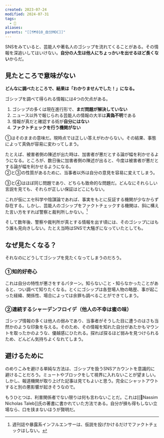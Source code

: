 ```yaml
---
created: 2023-07-24
modified: 2024-07-31
tags:
  - 🧭
aliases: 
parents: "[[🗺️010_自分MOC]]"
---
```

SNSをみていると、芸能人や著名人のゴシップを流れてくることがある。その情報を深追いしてはいけない。**自分の人生は他人にちょっかいを出せるほど長くない**からだ。

## 見たところで意味がない
**どんなに調べたところで、結果は「わかりませんでした！」になる。**

ゴシップを調べて得られる情報には4つの欠点がある。
1. ゴシップの多くは現在進行形で、**まだ問題が解決していない**
2. ニュース以外で報じられる芸能人の情報の大半は**真偽不明**である
3. 情報が真だと確認する術が**自分にはない**
4. **ファクトチェックを行う機関がない**

①はそのままの意味だ。現時点では正しい答えがわからない。その結果、事態によって真偽が容易に変わってしまう。

たとえば、被害者側の陳述が出た時は、加害者が悪だとする論が幅を利かせるようになる。ところが、数日後に加害者側の陳述が出ると、今度は被害者が悪だとする論が幅を利かせるようになる。  
②と③の性質があるために、当事者以外は自分の意見を容易に変えてしまう。

③と④はほぼ同じ問題であり、どちらも致命的な問題だ。どんなにそれらしい言説を見ても、それらが正しい保証はどこにもない。

これが仮にエセ科学や陰謀論であれば、事実をもとに反証する機関が少なからず存在する。しかし、芸能人のゴシップをファクトチェックする機関は、斜に構えた言い方をすれば警察と裁判所しかない。[^芸能のファクトチェック機関]  

そして数年後、警察や裁判所が真とする情報を出す頃には、そのゴシップにはもう誰も見向きしない。たとえ当時はSNSで大騒ぎになっていたとしても。

[^芸能のファクトチェック機関]: 週刊誌や暴露系インフルエンサーは、仮説を投げかけるだけでファクトチェックはしない。

## なぜ見たくなる？
それなのにどうしてゴシップを見たくなってしまうのだろう。
### ①知的好奇心
これは自分の特性が悪さをするパターン。知らないこと・知らなかったことがあると、つい調べて知りたくなる。とくにゴシップは各登場人物の略歴、事が起こった経緯、関係性、場合によっては余罪も調べることができてしまう。
### ②連続するシャーデンフロイデ（他人の不幸は蜜の味）
ゴシップ情報の多くは他人の弱みであり、当事者がそうした目に遭うのはさも当然かのような印象を与える。そのため、その情報を知れた自分があたかもマウントを取ったかのような、優越感にひたれる。探れば探るほど弱みを見つけられるため、どんどん気持ちよくなれてしまう。

## 避けるために
のめりこみを避ける単純な方法は、ゴシップを扱うSNSアカウントを意識的に避けることだろう。ミュートやブロックをして視界に入れないことが望ましい。しかし、報道機関が取り上げた記事は見てもよいと思う。完全にシャットアウトすると別の悪影響が起きそうなので。

もうひとつは、利害関係者でない限りは何も言わないことだ。これは[[👤Nassim Nicholas Taleb]]氏の著書に書かれていた方法である。自分が損も得もしない立場なら、口を挟まないほうが賢明だ。